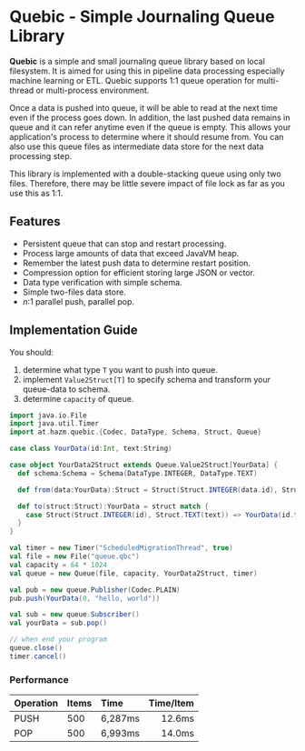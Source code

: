 # Quebic - Simple Journaling Queue Library

**Quebic** is a simple and small journaling queue library based on local filesystem. It is aimed for using this in
pipeline data processing especially machine learning or ETL. Quebic supports 1:1 queue operation for multi-thread or
multi-process environment.

Once a data is pushed into queue, it will be able to read at the next time even if the process goes down. In addition,
the last pushed data remains in queue and it can refer anytime even if the queue is empty. This allows your
application's process to determine where it should resume from. You can also use this queue files as intermediate data
store for the next data processing step.

This library is implemented with a double-stacking queue using only two files. Therefore, there may be little severe
impact of file lock as far as you use this as 1:1.

## Features

* Persistent queue that can stop and restart processing.
* Process large amounts of data that exceed JavaVM heap.
* Remember the latest push data to determine restart position.
* Compression option for efficient storing large JSON or vector.
* Data type verification with simple schema.
* Simple two-files data store.
* $n$:$1$ parallel push, parallel pop.

## Implementation Guide

You should:

1. determine what type `T` you want to push into queue.
2. implement `Value2Struct[T]` to specify schema and transform your queue-data to schema.
3. determine `capacity` of queue.

```scala
import java.io.File
import java.util.Timer
import at.hazm.quebic.{Codec, DataType, Schema, Struct, Queue}

case class YourData(id:Int, text:String)

case object YourData2Struct extends Queue.Value2Struct[YourData] {
  def schema:Schema = Schema(DataType.INTEGER, DataType.TEXT)

  def from(data:YourData):Struct = Struct(Struct.INTEGER(data.id), Struct.TEXT(data.text))

  def to(struct:Struct):YourData = struct match {
    case Struct(Struct.INTEGER(id), Struct.TEXT(text)) => YourData(id.toInt, text)
  }
}

val timer = new Timer("ScheduledMigrationThread", true)
val file = new File("queue.qbc")
val capacity = 64 * 1024
val queue = new Queue(file, capacity, YourData2Struct, timer)

val pub = new queue.Publisher(Codec.PLAIN)
pub.push(YourData(0, "hello, world"))

val sub = new queue.Subscriber()
val yourData = sub.pop()

// when end your program
queue.close()
timer.cancel()
```

### Performance

| Operation | Items | Time    | Time/Item |
|:----------|:------|:--------|----------:|
| PUSH      | 500   | 6,287ms | 12.6ms  |
| POP       | 500   | 6,993ms | 14.0ms  |